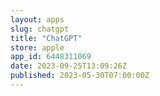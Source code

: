 ```yaml
---
layout: apps
slug: chatgpt
title: "ChatGPT"
store: apple
app_id: 6448311069
date: 2023-09-25T13:09:26Z
published: 2023-05-30T07:00:00Z
---
```

